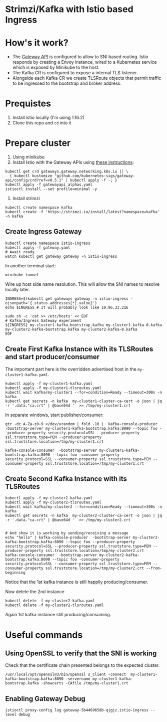 # Strimzi/Kafka with Istio based Ingress

# How's it work?

* The [Gateway API](https://istio.io/latest/docs/tasks/traffic-management/ingress/gateway-api/) is configured to allow to SNI based routing.  Istio responds by creating a Envoy instance, wired to a Kubernetes service which is exposed by Minikube to the host.
* The Kafka CR is configured to expose a internal TLS listener.  
* Alongside each Kafka CR we create TLSRoute objects that permit traffic to be ingressed to the bootstrap and broker address.


# Prequistes 

1. Install istio locally (I'm using 1.16.2)
2. Clone this repo and `cd` into it

# Prepare cluster

1. Using minikube
1. Install Istio with the Gateway APIs using [these instructions](https://istio.io/latest/docs/tasks/traffic-management/ingress/gateway-api/):
```
kubectl get crd gateways.gateway.networking.k8s.io || \
  { kubectl kustomize "github.com/kubernetes-sigs/gateway-api/config/crd?ref=v0.5.1" | kubectl apply -f -; }
kubectl apply -f gatewayapi_alphas.yaml
istioctl install --set profile=minimal -y
```  
1. Install strimzi
```
kubectl create namespace kafka
kubectl create -f 'https://strimzi.io/install/latest?namespace=kafka' -n kafka
```

## Create Ingress Gateway

```
kubectl create namespace istio-ingress
kubectl apply -f gateway.yaml
# Await ready
watch kubectl get gateway gateway -n istio-ingress
```

In another terminal start:
```
minikube tunnel
```

Wire up host side name resolution. This will allow the SNI names to resolve locally later.
```
INGRESS=$(kubectl get gateways gateway -n istio-ingress -ojsonpath='{.status.addresses[*].value}')
echo $INGRESS # It will probably look like 10.96.33.216

sudo sh -c 'cat >> /etc/hosts' << EOF
# Kafka/Ingress Gateway experiment
${INGRESS} my-cluster1-kafka-bootstrap.kafka my-cluster1-kafka-0.kafka my-cluster2-kafka-bootstrap.kafka my-cluster2-kafka-0.kafka
EOF
```


## Create First Kafka Instance with its TLSRoutes and start producer/consumer

The important part here is the overridden advertised host in the `my-cluster1-kafka.yaml`.

```
kubectl apply -f my-cluster1-kafka.yaml
kubectl apply -f my-cluster1-tlsroutes.yaml
kubectl wait kafka/my-cluster1 --for=condition=Ready --timeout=300s -n kafka 
kubectl get secrets -n kafka  my-cluster1-cluster-ca-cert -o json | jq -r '.data."ca.crt" | @base64d '  >> /tmp/my-cluster1.crt
```

In separate windows, start publisher/consumer:

```
gtr -dc A-Za-z0-9 </dev/urandom | fold -10 |  kafka-console-producer  -bootstrap-server my-cluster1-kafka-bootstrap.kafka:8090 --topic foo --producer-property security.protocol=SSL --producer-property ssl.truststore.type=PEM --producer-property ssl.truststore.location=/tmp/my-cluster1.crt
```

```
kafka-console-consumer  -bootstrap-server my-cluster1-kafka-bootstrap.kafka:8090 --topic foo -consumer-property security.protocol=SSL --consumer-property ssl.truststore.type=PEM --consumer-property ssl.truststore.location=/tmp/my-cluster1.crt

```

## Create Second Kafka Instance with its TLSRoutes 


```
kubectl apply -f my-cluster2-kafka.yaml
kubectl apply -f my-cluster2-tlsroutes.yaml
kubectl wait kafka/my-cluster2 --for=condition=Ready --timeout=300s -n kafka 
kubectl get secrets -n kafka  my-cluster2-cluster-ca-cert -o json | jq -r '.data."ca.crt" | @base64d '  >> /tmp/my-cluster2.crt


# And show it is working by sending/receiving a message
echo "hello" | kafka-console-producer  -bootstrap-server my-cluster2-kafka-bootstrap.kafka:8090 --topic foo --producer-property security.protocol=SSL --producer-property ssl.truststore.type=PEM --producer-property ssl.truststore.location=/tmp/my-cluster2.crt
kafka-console-consumer  -bootstrap-server my-cluster2-kafka-bootstrap.kafka:8090 --topic foo -consumer-property security.protocol=SSL --consumer-property ssl.truststore.type=PEM --consumer-property ssl.truststore.location=/tmp/my-cluster2.crt --from-beginning

```

Notice that the 1st kafka instance is still happily producing/consumer.


Now delete the 2nd instance

```
kubectl delete -f my-cluster2-kafka.yaml
kubectl delete -f my-cluster2-tlsroutes.yaml
```


Again 1st kafka instance still producing/consuming.

# Useful commands

## Using OpenSSL to verify that the SNI is working

Check that the certificate chain presented belongs to the expected cluster.

```
/usr/local/opt/openssl@3/bin/openssl s_client -connect  my-cluster1-kafka-bootstrap.kafka:8090 -servername my-cluster1-kafka-bootstrap.kafka -showcerts -CAfile /tmp/my-cluster1.crt
```

## Enabling Gateway Debug
 
```
istioctl proxy-config log gateway-5b4469658b-qjgjz.istio-ingress --level debug
```
 
